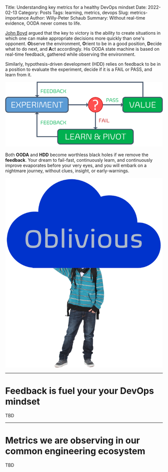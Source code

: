 Title: Understanding key metrics for a healthy DevOps mindset
Date: 2022-02-13
Category: Posts 
Tags: learning, metrics, devops
Slug: metrics-importance
Author: Willy-Peter Schaub
Summary: Without real-time evidence, OODA never comes to life.

[John Boyd](https://en.wikipedia.org/wiki/John_Boyd_(military_strategist)) argued that the key to victory is the ability to create situations in which one can make appropriate decisions more quickly than one's opponent. **O**bserve the environment, **O**rient to be in a good position, **D**ecide what to do next, and **A**ct accordingly. His OODA state machine is based on real-time feedback, gathered while observing the environment.

Similarly, hypothesis-driven development (HDD) relies on feedback to be in a position to evaluate the experiment, decide if it is a FAIL or PASS, and learn from it.

![HDD](../images/ooda-loop-and-devops-3.png) 

Both **OODA** and **HDD** become worthless black holes if we remove the **feedback**. Your dream to fail-fast, continuously learn, and continuously improve evaporates before your very eyes, and you will embark on a nightmare journey, without clues, insight, or early-warnings. 

![Clueless](../images/metrics-importance-1.png)

---

# Feedback is fuel your your DevOps mindset

TBD

---

# Metrics we are observing in our common engineering ecosystem

TBD

